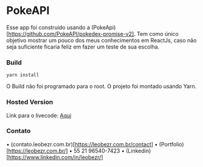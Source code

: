 # PokeAPI

Esse app foi construido usando a (PokeApi)[https://github.com/PokeAPI/pokedex-promise-v2].
Tem como único objetivo mostrar um pouco dos meus conhecimentos em ReactJs, caso não seja suficiente ficaria feliz em fazer um teste de sua escolha.

### Build
```
yarn install
```
O Build não foi programado para o root.
O projeto foi montado usando Yarn.

### Hosted Version
Link para o livecode: [Aqui](https://leobezr.com.br/pokeapi/)

### Contato
• (contato.leobezr.com.br)[https://leobezr.com.br/contact]
• (Portfolio)[https://leobezr.com.br/]
• 55 21 96540-7423
• (Linkedin)[https://www.linkedin.com/in/leobezr/]

